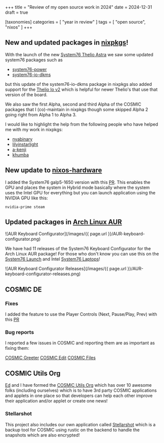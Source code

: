 +++
title = "Review of my open source work in 2024"
date = 2024-12-31
draft = true

[taxonomies]
categories = [ "year in review" ]
tags = [ "open source", "nixos" ]
+++

## New and updated packages in [nixpkgs](https://github.com/NixOS/nixpkgs)!

With the launch of the new [System76 Thelio Astra](https://system76.com/desktops/thelio-astra) we saw some updated system76 packages such as 

- [system76-power](https://github.com/NixOS/nixpkgs/pull/350954) 
- [system76-io-dkms](https://github.com/NixOS/nixpkgs/pull/350933)

but this update of the system76-io-dkms package in nixpkgs also added support for the [Thelio Io v2](https://github.com/system76/thelio-io) which is helpful for newer Thelio's that use that version of the board.

We also saw the first Alpha, second and third  Alpha of the COSMIC packages that I (co)-maintain in nixpkgs though some skipped Alpha 2 going right from Alpha 1 to Alpha 3.

I would like to highlight the help from the following people who have helped me with my work in nixpkgs:

- [nyabinary](https://github.com/nyabinary)
- [lilyinstarlight](https://github.com/lilyinstarlight)
- [a-kenji](https://github.com/a-kenji)
- [khumba](https://github.com/khumba)

## New update to [nixos-hardware](https://github.com/NixOS/nixos-hardware)

I added the System76 galp5-1650 version with this [PR](https://github.com/NixOS/nixos-hardware/pull/1126). This enables the GPU and places the system in Hybrid mode basically where the system uses the Intel GPU for everything but you can launch application using the NVIDIA GPU like this:

```
nvidia-prime steam
```

## Updated packages in [Arch Linux AUR](https://aur.archlinux.org/cgit/aur.git/log/?h=system76-keyboard-configurator)

![AUR Keyboard Configurator](/images/{{ page.url }}/AUR-keyboard-configurator.png)

We have had 11 releases of the System76 Keyboard Configurator for the Arch Linux AUR package! For those who don't know you can use this on the [System76 Launch](https://system76.com/keyboards/) and Intel [System76 Laptops](https://system76.com/laptops)!

![AUR Keyboard Configurator Releases](/images/{{ page.url }}/AUR-keyboard-configurator-releases.png)

## COSMIC DE

### Fixes

I added the feature to use the Player Controls (Next, Pause/Play, Prev) with this [PR](https://github.com/pop-os/cosmic-comp/pull/678)

### Bug reports

I reported a few issues in COSMIC and reporting them are as important as fixing them:

[COSMIC Greeter](https://github.com/pop-os/cosmic-greeter/issues/created_by/ahoneybun)
[COSMIC Edit](https://github.com/pop-os/cosmic-edit/issues/created_by/ahoneybun)
[COSMIC Files](https://github.com/pop-os/cosmic-files/issues/created_by/ahoneybun)

## COSMIC Utils Org

[Ed](https://github.com/edfloreshz) and I have formed the [COSMIC Utils Org](https://github.com/cosmic-utils) which has over 10 awesome folks (including ourselves) which is to have 3rd party COSMIC applications and applets in one place so that developers can help each other improve their application and/or applet or create one news!

### Stellarshot

This project also includes our own application called [Stellarshot](https://github.com/cosmic-utils/stellarshot) which is a backup tool for COSMIC using rustic on the backend to handle the snapshots which are also encrypted!
